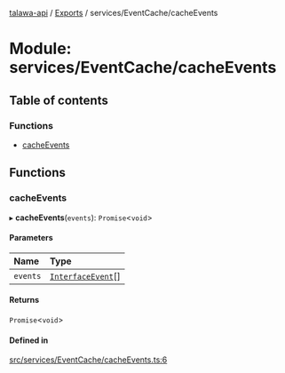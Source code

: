 [talawa-api](../README.md) / [Exports](../modules.md) / services/EventCache/cacheEvents

# Module: services/EventCache/cacheEvents

## Table of contents

### Functions

- [cacheEvents](services_EventCache_cacheEvents.md#cacheevents)

## Functions

### cacheEvents

▸ **cacheEvents**(`events`): `Promise`\<`void`\>

#### Parameters

| Name | Type |
| :------ | :------ |
| `events` | [`InterfaceEvent`](../interfaces/models_Event.InterfaceEvent.md)[] |

#### Returns

`Promise`\<`void`\>

#### Defined in

[src/services/EventCache/cacheEvents.ts:6](https://github.com/PalisadoesFoundation/talawa-api/blob/2c2e70a/src/services/EventCache/cacheEvents.ts#L6)
